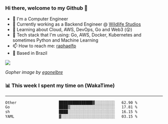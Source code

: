### Hi there, welcome to my Github 👋

- 📖 I'm a Computer Engineer
- 🔭 Currently working as a Backend Engineer @ [Wildlife Studios](https://wildlifestudios.com/)
- 🌱 Learning about Cloud, AWS, DevOps, Go and Web3 (😲)
- 🚀 Tech stack that I'm using: Go, AWS, Docker, Kubernetes and sometimes Python and Machine Learning
- 📫 How to reach me: [raphaelfp](https://linkedin.com/in/raphaelfp)
- 🏡 Based in Brazil

![](https://github.com/raphaelfp/gophers/blob/master/.thumb/animation/morning-coffee-3x.gif)

*Gopher image by [egonelbre](https://github.com/egonelbre/)*

### 📊 This week I spent my time on (WakaTime)

---

<!--START_SECTION:waka-->

```txt
Other                   ███████████████▓░░░░░░░░░   62.90 %
Go                      ████▒░░░░░░░░░░░░░░░░░░░░   17.81 %
sh                      ████░░░░░░░░░░░░░░░░░░░░░   16.15 %
YAML                    ▓░░░░░░░░░░░░░░░░░░░░░░░░   03.15 %
```

<!--END_SECTION:waka-->
